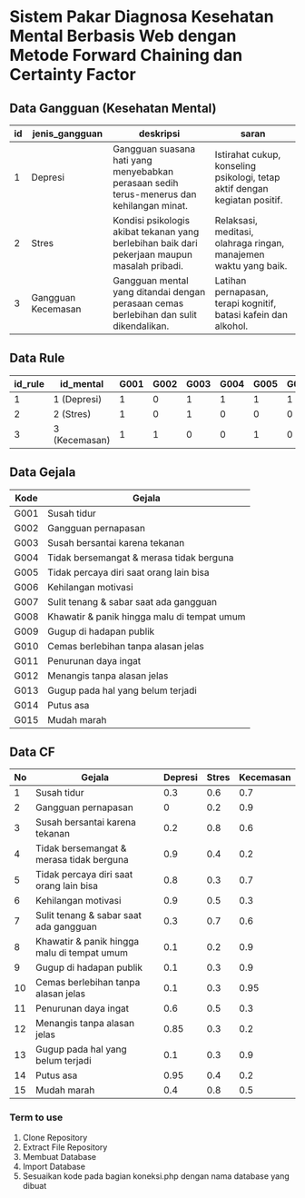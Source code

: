 # Sistem Pakar Diagnosa Kesehatan Mental Berbasis Web dengan Metode Forward Chaining dan Certainty Factor

## Data Gangguan (Kesehatan Mental)

| id | jenis\_gangguan    | deskripsi                                                                                     | saran                                                                      |
| -- | ------------------ | --------------------------------------------------------------------------------------------- | -------------------------------------------------------------------------- |
| 1  | Depresi            | Gangguan suasana hati yang menyebabkan perasaan sedih terus-menerus dan kehilangan minat.     | Istirahat cukup, konseling psikologi, tetap aktif dengan kegiatan positif. |
| 2  | Stres              | Kondisi psikologis akibat tekanan yang berlebihan baik dari pekerjaan maupun masalah pribadi. | Relaksasi, meditasi, olahraga ringan, manajemen waktu yang baik.           |
| 3  | Gangguan Kecemasan | Gangguan mental yang ditandai dengan perasaan cemas berlebihan dan sulit dikendalikan.        | Latihan pernapasan, terapi kognitif, batasi kafein dan alkohol.            |


## Data Rule

| id\_rule | id\_mental    | G001 | G002 | G003 | G004 | G005 | G006 | G007 | G008 | G009 | G010 | G011 | G012 | G013 | G014 | G015 |
| -------- | ------------- | --- | --- | --- | --- | --- | --- | --- | --- | --- | --- | --- | --- | --- | --- | --- |
| 1        | 1 (Depresi)   | 1   | 0   | 1   | 1   | 1   | 1   | 0   | 0   | 0   | 0   | 1   | 1   | 0   | 1   | 0   |
| 2        | 2 (Stres)     | 1   | 0   | 1   | 0   | 0   | 0   | 1   | 0   | 0   | 0   | 1   | 0   | 0   | 0   | 1   |
| 3        | 3 (Kecemasan) | 1   | 1   | 0   | 0   | 1   | 0   | 1   | 1   | 1   | 1   | 0   | 0   | 1   | 0   | 1   |

## Data Gejala

| Kode | Gejala                                      |
| ---- | ------------------------------------------- |
| G001  | Susah tidur                                 |
| G002  | Gangguan pernapasan                         |
| G003  | Susah bersantai karena tekanan              |
| G004  | Tidak bersemangat & merasa tidak berguna    |
| G005  | Tidak percaya diri saat orang lain bisa     |
| G006  | Kehilangan motivasi                         |
| G007  | Sulit tenang & sabar saat ada gangguan      |
| G008  | Khawatir & panik hingga malu di tempat umum |
| G009  | Gugup di hadapan publik                     |
| G010  | Cemas berlebihan tanpa alasan jelas         |
| G011  | Penurunan daya ingat                        |
| G012  | Menangis tanpa alasan jelas                 |
| G013  | Gugup pada hal yang belum terjadi           |
| G014  | Putus asa                                   |
| G015  | Mudah marah                                 |

## Data CF

| No | Gejala                                      | Depresi | Stres | Kecemasan |
| -- | ------------------------------------------- | ------- | ----- | --------- |
| 1  | Susah tidur                                 | 0.3     | 0.6   | 0.7       |
| 2  | Gangguan pernapasan                         | 0       | 0.2   | 0.9       |
| 3  | Susah bersantai karena tekanan              | 0.2     | 0.8   | 0.6       |
| 4  | Tidak bersemangat & merasa tidak berguna    | 0.9     | 0.4   | 0.2       |
| 5  | Tidak percaya diri saat orang lain bisa     | 0.8     | 0.3   | 0.7       |
| 6  | Kehilangan motivasi                         | 0.9     | 0.5   | 0.3       |
| 7  | Sulit tenang & sabar saat ada gangguan      | 0.3     | 0.7   | 0.6       |
| 8  | Khawatir & panik hingga malu di tempat umum | 0.1     | 0.2   | 0.9       |
| 9  | Gugup di hadapan publik                     | 0.1     | 0.3   | 0.9       |
| 10 | Cemas berlebihan tanpa alasan jelas         | 0.1     | 0.3   | 0.95      |
| 11 | Penurunan daya ingat                        | 0.6     | 0.5   | 0.3       |
| 12 | Menangis tanpa alasan jelas                 | 0.85    | 0.3   | 0.2       |
| 13 | Gugup pada hal yang belum terjadi           | 0.1     | 0.3   | 0.9       |
| 14 | Putus asa                                   | 0.95    | 0.4   | 0.2       |
| 15 | Mudah marah                                 | 0.4     | 0.8   | 0.5       |


### Term to use

1. Clone Repository
2. Extract File Repository
3. Membuat Database
3. Import Database
4. Sesuaikan kode pada bagian koneksi.php dengan nama database yang dibuat
